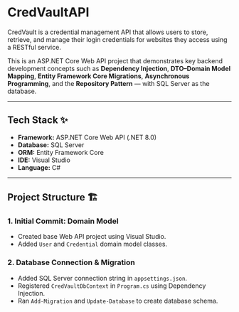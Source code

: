 # CredVaultAPI

CredVault is a credential management API that allows users to store, retrieve, and manage their login credentials for websites they access using a RESTful service.

This is an ASP.NET Core Web API project that demonstrates key backend development concepts such as **Dependency Injection**, **DTO–Domain Model Mapping**, **Entity Framework Core Migrations**, **Asynchronous Programming**, and the **Repository Pattern** — with SQL Server as the database.

---

## Tech Stack ✨

- **Framework:** ASP.NET Core Web API (.NET 8.0)
- **Database:** SQL Server
- **ORM:** Entity Framework Core
- **IDE:** Visual Studio 
- **Language:** C#

---

## Project Structure 🏗️

### 1. Initial Commit: Domain Model
- Created base Web API project using Visual Studio.
- Added `User` and `Credential` domain model classes.

### 2. Database Connection & Migration
- Added SQL Server connection string in `appsettings.json`.
- Registered `CredVaultDbContext` in `Program.cs` using Dependency Injection.
- Ran `Add-Migration` and `Update-Database` to create database schema.



